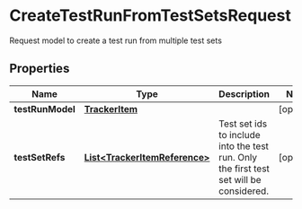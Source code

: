 

# CreateTestRunFromTestSetsRequest

Request model to create a test run from multiple test sets

## Properties

Name | Type | Description | Notes
------------ | ------------- | ------------- | -------------
**testRunModel** | [**TrackerItem**](TrackerItem.md) |  |  [optional]
**testSetRefs** | [**List&lt;TrackerItemReference&gt;**](TrackerItemReference.md) | Test set ids to include into the test run. Only the first test set will be considered. |  [optional]



